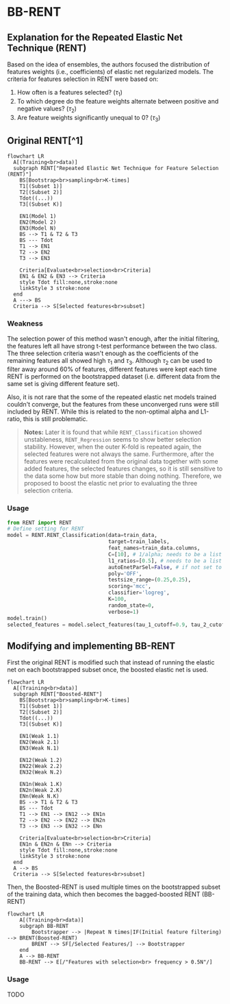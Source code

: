 # BB-RENT

## Explanation for the Repeated Elastic Net Technique (RENT)

Based on the idea of ensembles, the authors focused the distribution of features weights (i.e., coefficients) of elastic net regularized models. The criteria for features selection in RENT were based on:

1. How often is a features selected? ($\tau_1$)
2. To which degree do the feature weights alternate between positive and negative values? ($\tau_2$)
3. Are feature weights significantly unequal to 0? ($\tau_3$)

## Original RENT[^1]

```mermaid
flowchart LR
  A[(Training<br>data)] 
  subgraph RENT["Repeated Elastic Net Technique for Feature Selection (RENT)"]
  	BS[Bootstrap<br>sampling<br>K-times]
  	T1[(Subset 1)]
  	T2[(Subset 2)]
  	Tdot((...))
	T3[(Subset K)]

  	EN1(Model 1)
  	EN2(Model 2)
  	EN3(Model N)
  	BS --> T1 & T2 & T3
    BS --- Tdot
  	T1 --> EN1
  	T2 --> EN2
  	T3 --> EN3  

    Criteria[Evaluate<br>selection<br>Criteria]
    EN1 & EN2 & EN3 --> Criteria
	style Tdot fill:none,stroke:none
  	linkStyle 3 stroke:none  
  end
  A ---> BS
  Criteria --> S[Selected features<br>subset]

```

### Weakness

The selection power of this method wasn't enough, after the initial filtering, the features left all have strong t-test performance between the two class.  The three selection criteria wasn't enough as the coefficients of the remaining features all showed high $\tau_1$ and $\tau_3$. Although $\tau_2$ can be used to filter away around 60% of features, different features were kept each time RENT is performed on the bootstrapped dataset (i.e. different data from the same set is giving different feature set).

Also, it is not rare that the some of the repeated elastic net models trained couldn't converge, but the features from these unconverged runs were still included by RENT. While this is related to the non-optimal alpha and L1-ratio, this is still problematic.

> **Notes:** Later it is found that while `RENT_Classification` showed unstableness, `RENT_Regression` seems to show better selection stability. However, when the outer K-fold is repeated again, the selected features were not always the same. Furthermore, after the features were recalculated from the original data together with some added features, the selected features changes, so it is still sensitive to the data some how but more stable than doing nothing. Therefore, we proposed to boost the elastic net prior to evaluating the three selection criteria.

### Usage

```python
from RENT import RENT
# Define setting for RENT
model = RENT.RENT_Classification(data=train_data, 
                                 target=train_labels, 
                                 feat_names=train_data.columns, 
                                 C=[10], # 1/alpha; needs to be a list
                                 l1_ratios=[0.5], # needs to be a list
                                 autoEnetParSel=False, # if not set to false the C/L1 list is permuted
                                 poly='OFF',
                                 testsize_range=(0.25,0.25),
                                 scoring='mcc',
                                 classifier='logreg',
                                 K=100,
                                 random_state=0,
                                 verbose=1)
model.train()
selected_features = model.select_features(tau_1_cutoff=0.9, tau_2_cutoff=0.9, tau_3_cutoff=0.975)
```



## Modifying and implementing BB-RENT

First the original RENT is modified such that instead of running the elastic net on each bootstrapped subset once, the boosted elastic net is used. 

```mermaid
flowchart LR
  A[(Training<br>data)] 
  subgraph RENT["Boosted-RENT"]
  	BS[Bootstrap<br>sampling<br>K-times]
  	T1[(Subset 1)]
  	T2[(Subset 2)]
  	Tdot((...))
	T3[(Subset K)]

  	EN1(Weak 1.1)
  	EN2(Weak 2.1)
  	EN3(Weak N.1)

  	EN12(Weak 1.2)
  	EN22(Weak 2.2)
  	EN32(Weak N.2)
  
    EN1n(Weak 1.K)
  	EN2n(Weak 2.K)
  	ENn(Weak N.K)
  	BS --> T1 & T2 & T3
    BS --- Tdot
  	T1 --> EN1 --> EN12 --> EN1n
  	T2 --> EN2 --> EN22 --> EN2n
  	T3 --> EN3 --> EN32 --> ENn

    Criteria[Evaluate<br>selection<br>Criteria]
    EN1n & EN2n & ENn --> Criteria
	style Tdot fill:none,stroke:none
  	linkStyle 3 stroke:none  
  end
  A --> BS
  Criteria --> S[Selected features<br>subset]
```

Then, the Boosted-RENT is used multiple times on the bootstrapped subset of the training data, which then becomes the bagged-boosted RENT (BB-RENT)

```mermaid
flowchart LR
	A[(Training<br>data)] 
	subgraph BB-RENT
		Bootstrapper --> |Repeat N times|IF(Initial feature filtering) --> BRENT(Boosted-RENT)
		BRENT --> SF[/Selected Features/] --> Bootstrapper
	end
	A --> BB-RENT
	BB-RENT --> E[/"Features with selection<br> frequency > 0.5N"/]
```

### Usage

TODO